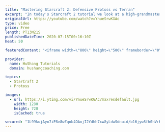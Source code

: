 ```yaml
---
title: "Mastering Starcraft 2: Defensive Protoss vs Terran"
excerpt: "In today's Starcraft 2 tutorial we look at a high-grandmaster match between myself and Lord Timorus. I'm using a very defensive protoss style with colossus and blink vs a mine drop into 3 rax. Let's master Starcraft 2 together!  #Starcraft #protoss #colossus #sc2 #guide #RTS #realtimestrategy #StarCraft2"
originalUrl: https://youtube.com/watch?v=YnueSrwKGAc
type: video
price: Free
length: PT13M21S
publishedDateTime: 2020-07-15T00:16:10Z
heat: 50

featuredContent: "<iframe width=\"800\" height=\"500\" frameborder=\"0\" src=\"https://www.youtube.com/embed/YnueSrwKGAc\" allow=\"accelerometer; autoplay; encrypted-media; gyroscope; picture-in-picture\" allowfullscreen></iframe>"

provider:
  name: HuShang Tutorials
  domain: hushangcoaching.com

topics:
  - StarCraft 2
  - Protoss

images:
  - url: https://i.ytimg.com/vi/YnueSrwKGAc/maxresdefault.jpg
    width: 1280
    height: 720
    isCached: true

secured: "1L99kujAyo7iP8v8wZqob4OAojI2Ydhh7xw8yLdwSdnuid/b16jyw8fh0hVrHev3YsJida9Kyp1YCqmrTRu0+ILPfiakT9c/KbMS4uRax8m2Sxc8cgNYhGIFO5hZAYcQgaFr6KXzGedkXRwLAETja5qRvvSWxGO0F3eK7Ls65CrpE/Fe7Gh9qQ2IvD8BEi7oKjSdwIHZf1KQHDB5H4dnFzsvoUTt1kK6dnX1LBhiC1WJ4byRXxvcpaFS+hABSbXKgdEpzpT40sjJKPncc4dvJO3upGzcZLaGw8QYVJyVU3fl/EwMe6mbSQzfyWEnKpQQ/zU6KvFjxycw0AVbZXxs2ej2k/123ja/wbBHnlQTUZXJO2EJK63YTYABpJM59ZPSrRsZvgccRXmkRgnhf919ZAEc8jXBrbuNBKqo1POxBnw=;QuWD244nX5ll4tXpqb2MFA=="
---
```


